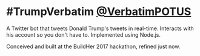 # \#TrumpVerbatim [@VerbatimPOTUS](https://twitter.com/verbatimpotus)
A Twitter bot that tweets Donald Trump's tweets in real-time. Interacts with his account so you don't have to. Implemented using Node.js.

Conceived and built at the BuildHer 2017 hackathon, refined just now.
